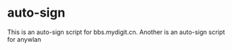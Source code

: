 # auto-sign
This is an auto-sign script for bbs.mydigit.cn.
Another is an auto-sign script for anywlan

